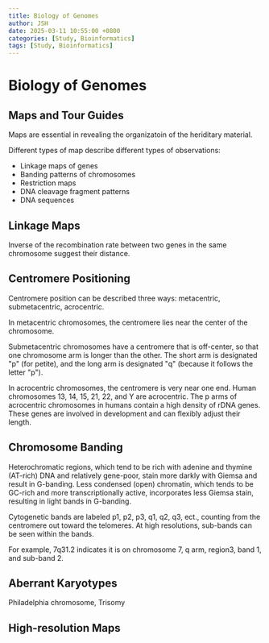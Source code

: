 ```yaml
---
title: Biology of Genomes
author: JSH
date: 2025-03-11 10:55:00 +0800
categories: [Study, Bioinformatics]
tags: [Study, Bioinformatics]
---
```


# Biology of Genomes

## Maps and Tour Guides

Maps are essential in revealing the organizatoin of the heriditary material.

Different types of map describe different types of observations:
* Linkage maps of genes
* Banding patterns of chromosomes
* Restriction maps
* DNA cleavage fragment patterns
* DNA sequences

## Linkage Maps
Inverse of the recombination rate between two genes in the same chromosome suggest their distance.

## Centromere Positioning
Centromere position can be described three ways: metacentric, submetacentric, acrocentric.

In metacentric chromosomes, the centromere lies near the center of the chromosome.

Submetacentric chromosomes have a centromere that is off-center, so that one chromosome arm is longer than the other.
The short arm is designated "p" (for petite), and the long arm is designated "q" (because it follows the letter "p").

In acrocentric chromosomes, the centromere is very near one end.
Human chromosomes 13, 14, 15, 21, 22, and Y are acrocentric.
The p arms of acrocentric chromosomes in humans contain a high density of rDNA genes. 
These genes are involved in development and can flexibly adjust their length.

## Chromosome Banding
Heterochromatic regions, which tend to be rich with adenine and thymine (AT-rich) DNA and relatively gene-poor, stain more darkly with Giemsa and result in G-banding.
Less condensed (open) chromatin, which tends to be GC-rich and more transcriptionally active, incorporates less Giemsa stain, resulting in light bands in G-banding.

Cytogenetic bands are labeled p1, p2, p3, q1, q2, q3, ect., counting from the centromere out toward the telomeres.
At high resolutions, sub-bands can be seen within the bands.

For example, 7q31.2 indicates it is on chromosome 7, q arm, region3, band 1, and sub-band 2.

## Aberrant Karyotypes
Philadelphia chromosome, Trisomy

## High-resolution Maps
